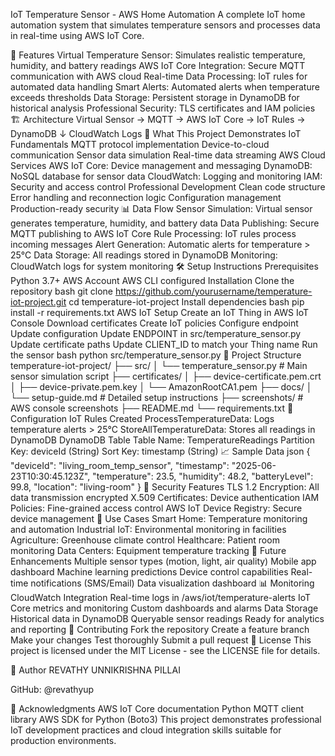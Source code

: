 IoT Temperature Sensor - AWS Home Automation
A complete IoT home automation system that simulates temperature sensors and processes data in real-time using AWS IoT Core.

🌟 Features
Virtual Temperature Sensor: Simulates realistic temperature, humidity, and battery readings
AWS IoT Core Integration: Secure MQTT communication with AWS cloud
Real-time Data Processing: IoT rules for automated data handling
Smart Alerts: Automated alerts when temperature exceeds thresholds
Data Storage: Persistent storage in DynamoDB for historical analysis
Professional Security: TLS certificates and IAM policies
🏗️ Architecture
Virtual Sensor → MQTT → AWS IoT Core → IoT Rules → DynamoDB
                                    ↓
                               CloudWatch Logs
🚀 What This Project Demonstrates
IoT Fundamentals
MQTT protocol implementation
Device-to-cloud communication
Sensor data simulation
Real-time data streaming
AWS Cloud Services
AWS IoT Core: Device management and messaging
DynamoDB: NoSQL database for sensor data
CloudWatch: Logging and monitoring
IAM: Security and access control
Professional Development
Clean code structure
Error handling and reconnection logic
Configuration management
Production-ready security
📊 Data Flow
Sensor Simulation: Virtual sensor generates temperature, humidity, and battery data
Data Publishing: Secure MQTT publishing to AWS IoT Core
Rule Processing: IoT rules process incoming messages
Alert Generation: Automatic alerts for temperature > 25°C
Data Storage: All readings stored in DynamoDB
Monitoring: CloudWatch logs for system monitoring
🛠️ Setup Instructions
Prerequisites
Python 3.7+
AWS Account
AWS CLI configured
Installation
Clone the repository
bash
git clone https://github.com/yourusername/temperature-iot-project.git
cd temperature-iot-project
Install dependencies
bash
pip install -r requirements.txt
AWS IoT Setup
Create an IoT Thing in AWS IoT Console
Download certificates
Create IoT policies
Configure endpoint
Update configuration
Update ENDPOINT in src/temperature_sensor.py
Update certificate paths
Update CLIENT_ID to match your Thing name
Run the sensor
bash
python src/temperature_sensor.py
📁 Project Structure
temperature-iot-project/
├── src/
│   └── temperature_sensor.py    # Main sensor simulation script
├── certificates/
│   ├── device-certificate.pem.crt
│   ├── device-private.pem.key
│   └── AmazonRootCA1.pem
├── docs/
│   └── setup-guide.md           # Detailed setup instructions
├── screenshots/                 # AWS console screenshots
├── README.md
└── requirements.txt
🔧 Configuration
IoT Rules Created
ProcessTemperatureData: Logs temperature alerts > 25°C
StoreAllTemperatureData: Stores all readings in DynamoDB
DynamoDB Table
Table Name: TemperatureReadings
Partition Key: deviceId (String)
Sort Key: timestamp (String)
📈 Sample Data
json
{
  "deviceId": "living_room_temp_sensor",
  "timestamp": "2025-06-23T10:30:45.123Z",
  "temperature": 23.5,
  "humidity": 48.2,
  "batteryLevel": 99.8,
  "location": "living-room"
}
🔐 Security Features
TLS 1.2 Encryption: All data transmission encrypted
X.509 Certificates: Device authentication
IAM Policies: Fine-grained access control
AWS IoT Device Registry: Secure device management
🎯 Use Cases
Smart Home: Temperature monitoring and automation
Industrial IoT: Environmental monitoring in facilities
Agriculture: Greenhouse climate control
Healthcare: Patient room monitoring
Data Centers: Equipment temperature tracking
🔮 Future Enhancements
 Multiple sensor types (motion, light, air quality)
 Mobile app dashboard
 Machine learning predictions
 Device control capabilities
 Real-time notifications (SMS/Email)
 Data visualization dashboard
📊 Monitoring
CloudWatch Integration
Real-time logs in /aws/iot/temperature-alerts
IoT Core metrics and monitoring
Custom dashboards and alarms
Data Storage
Historical data in DynamoDB
Queryable sensor readings
Ready for analytics and reporting
🤝 Contributing
Fork the repository
Create a feature branch
Make your changes
Test thoroughly
Submit a pull request
📝 License
This project is licensed under the MIT License - see the LICENSE file for details.

👥 Author
REVATHY UNNIKRISHNA PILLAI

GitHub: @revathyup

🙏 Acknowledgments
AWS IoT Core documentation
Python MQTT client library
AWS SDK for Python (Boto3)
This project demonstrates professional IoT development practices and cloud integration skills suitable for production environments.

